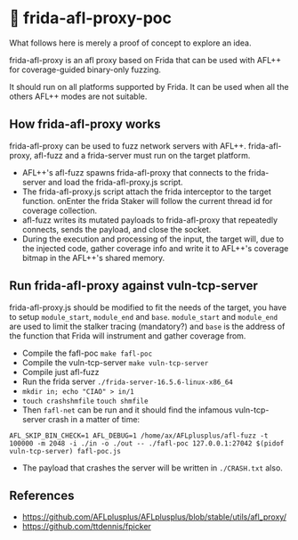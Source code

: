 # :rabbit2: frida-afl-proxy-poc
What follows here is merely a proof of concept to explore an idea.

frida-afl-proxy is an afl proxy based on Frida that can be used with AFL++ for coverage-guided binary-only fuzzing. 

It should run on all platforms supported by Frida. It can be used when all the others AFL++ modes are not suitable.
## How frida-afl-proxy works
frida-afl-proxy can be used to fuzz network servers with AFL++. frida-afl-proxy, afl-fuzz and a frida-server must run on the target platform.
- AFL++'s afl-fuzz spawns frida-afl-proxy that connects to the frida-server and load the frida-afl-proxy.js script.
- The frida-afl-proxy.js script attach the frida interceptor to the target function. onEnter the frida Staker will follow the current thread id for coverage collection.
- afl-fuzz writes its mutated payloads to frida-afl-proxy that repeatedly connects, sends the payload, and close the socket.
- During the execution and processing of the input, the target will, due to the injected code, gather coverage info and write it to AFL++'s coverage bitmap in the AFL++'s shared memory.
## Run frida-afl-proxy against vuln-tcp-server
frida-afl-proxy.js should be modified to fit the needs of the target, you have to setup `module_start`, `module_end` and `base`.
`module_start` and `module_end` are used to limit the stalker tracing (mandatory?) and `base` is the address of the function that 
Frida will instrument and gather coverage from.

- Compile the fafl-poc `make fafl-poc`
- Compile the vuln-tcp-server `make vuln-tcp-server`
- Compile just afl-fuzz
- Run the frida server `./frida-server-16.5.6-linux-x86_64`
- `mkdir in; echo "CIAO" > in/1`
- `touch crashshmfile` `touch shmfile`
- Then `fafl-net` can be run and it should find the infamous vuln-tcp-server crash in a matter of time:

```
AFL_SKIP_BIN_CHECK=1 AFL_DEBUG=1 /home/ax/AFLplusplus/afl-fuzz -t 100000 -m 2048 -i ./in -o ./out -- ./fafl-poc 127.0.0.1:27042 $(pidof vuln-tcp-server) fafl-poc.js
```
- The payload that crashes the server will be written in `./CRASH.txt` also.

## References
- https://github.com/AFLplusplus/AFLplusplus/blob/stable/utils/afl_proxy/
- https://github.com/ttdennis/fpicker
